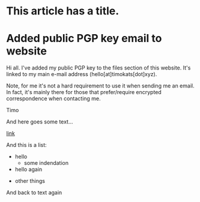 # This article has a title.


# Added public PGP key email to website

Hi all. I've added my public PGP key to the files section of this website. It's linked to my main e-mail address (hello[at]timokats[dot]xyz).  

Note, for me it's not a hard requirement to use it when sending me an email. In fact, it's mainly there for those that prefer/require encrypted correspondence when contacting me. 

Timo

And here goes some text...

[link](https://timokats.xyz)

And this is a list:
- hello
  - some indendation
- hello again
* other things

And back to text again


